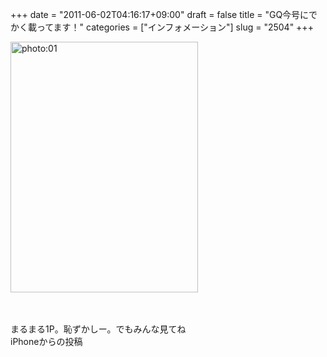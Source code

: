 +++
date = "2011-06-02T04:16:17+09:00"
draft = false
title = "GQ今号にでかく載ってます！"
categories = ["インフォメーション"]
slug = "2504"
+++

<div align="left"><a href="http://ieiri.net/wordpress/wp-content/uploads/ameblo/blog_import_4f7a3b0ec427d.jpg"><img src="http://ieiri.net/wordpress/wp-content/uploads/ameblo/blog_import_4f7a3b0ec427d.jpg" alt="photo:01" width="300" height="401" border="0" /></a></div>
<p><br clear="all" /><br />
まるまる1P。恥ずかしー。でもみんな見てね<br />
iPhoneからの投稿</p>
